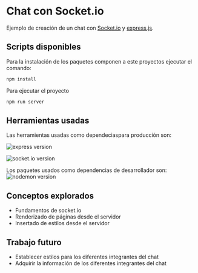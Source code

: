 # Chat con Socket.io

Ejemplo de creación de un chat con [Socket.io](https://socket.io/) y [express.js](https://expressjs.com/).

## Scripts disponibles

Para la instalación de los paquetes componen a este proyectos ejecutar el comando:

```bash
npm install
```

Para ejecutar el proyecto

```Bash
npm run server
```

## Herramientas usadas

Las herramientas usadas como dependeciaspara producción son:

![express version](https://img.shields.io/github/package-json/dependency-version/EduardoMorales-LX/chat-socket.io/express)

![socket.io version](https://img.shields.io/github/package-json/dependency-version/EduardoMorales-LX/chat-socket.io/socket.io)

Los paquetes usados como dependencias de desarrollador son:
![nodemon version](https://img.shields.io/github/package-json/dependency-version/EduardoMorales-LX/chat-socket.io/dev/nodemon?style=flat-square)

## Conceptos explorados

-   Fundamentos de socket.io
-   Renderizado de páginas desde el servidor
-   Insertado de estilos desde el servidor

## Trabajo futuro

-   Establecer estilos para los diferentes integrantes del chat
-   Adquirir la información de los diferentes integrantes del chat
